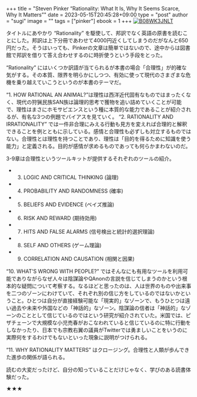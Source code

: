 +++
title = "Steven Pinker “Rationality: What It Is, Why It Seems Scarce, Why It Matters”"
date = 2023-05-15T20:45:28+09:00
type = "post"
author = "sugi"
image = ""
tags = ["pinker"]
ebook = 1
+++
<a href="https://www.amazon.co.jp/dp/B08WK3JNLT/?tag=aqajp-22" target="_blank" class="alignleft"><img src="https://m.media-amazon.com/images/I/41QLINFIYpL._SL500_.jpg" alt="B08WK3JNLT" border="0" /></a>

タイトルにあやかり “Rationality” を駆使して、邦訳でなく英語の原書を読むことにした。邦訳は上下分冊であわせて4000円近くしてしまうのだがなんと650円だった。そうはいっても、Pinkerの文章は簡単ではないので、途中からは図書館で邦訳を借りて答え合わせするのに時折使うという手段をとった。

“Rationality” にはいくつか訳語が当てられるが本書の場合「合理性」が的確な気がする。その本質、限界を明らかにしつつ、有効に使って現代のさまざまな危機を乗り越えていこうというのが本書のテーマだ。

“1. HOW RATIONAL AN ANIMAL?”は理性は西洋近代固有なものではまったくなく、現代の狩猟民族SAN族は論理的思考で獲物を追い詰めていくことが可能で、理性はまさにホモサピエンスという種に本質的な能力であることが紹介されるが、有名な3つの例題でバイアスを見ていく。 “2. RATIONALITY AND IRRATIONALITY” では一件非合理にみえる行動も見方を変えれば合理的と解釈できることを例とともに示している。感情と合理性も必ずしも対立するものではない。合理性とは理性を持つことであり、理性は「目的を得るために知識を使う能力」と定義される。目的が感情が求めるものであっても何らかまわないのだ。

3-9章は合理性というツールキットが提供するそれぞれのツールの紹介。

- 3. LOGIC AND CRITICAL THINKING (論理)
- 4. PROBABILITY AND RANDOMNESS (確率)
- 5. BELIEFS AND EVIDENCE  (ベイズ推論)
- 6. RISK AND REWARD (期待効用)
- 7. HITS AND FALSE ALARMS (信号検出と統計的選択理論)
- 8. SELF AND OTHERS (ゲーム理論)
- 9. CORRELATION AND CAUSATION (相関と因果)

“10. WHAT’S WRONG WITH PEOPLE?” ではそんなにも有用なツールを利用可能でありながらなぜ人々は陰謀論やQAnonの言説を信じてしまうのかという根本的な疑問について考察する。なるほどと思ったのは、人は世界のものや出来事を二つのゾーンにわけていて、それぞれ別の信じ方をしているのではないかということ。ひとつは自分が直接経験可能な「現実的」なゾーンで、もうひとつは遠い過去や未来や外国などの「神話的」なゾーン。陰謀論の信者は「神話的」なゾーンのこととして信じているのではという研究が紹介されていた。米国では、ピザチェーンで大規模な小児売春がおこなわれていると信じているのに特に行動をしなかったり、日本でも宗教右翼の議員がTwitterでは勇ましいことをいうのに実際何をするわけでもないといった現象に説明がつけられる。

“11. WHY RATIONALITY MATTERS” はクロージング。合理性と人類が歩んできた進歩の関係が語られる。

読むの大変だったけど、自分の知っていることだけじゃなく、学びのある読書体験だった。

★★★
